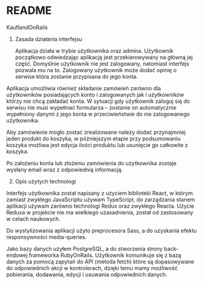 # README
KauflandOnRails

1) Zasada działania interfejsu

	Aplikacja działa w trybie użytkownika oraz admina.
Użytkownik początkowo odwiedzając aplikację jest przekierowywany na główną jej część.
Domyślnie użytkownik nie jest zalogowany, natomiast interfejs pozwala mu na to.
Zalogowany użytkownik może dodać opinię o serwise która zostanie przypisana do jego konta.

Aplikacja umożliwia również składanie zamówień zarówno dla użytkowników posiadających konto i zalogowanych jak i użytkowników którzy nie chcą zakładać konta. W sytuacji gdy użytkownik zaloguj się do serwisu nie musi wypełniać formularza – zostanie on automatycznie wypełniony danymi z jego konta w przeciwieństwie do nie zalogowanego użytkownika. 

Aby zamówienie mogło zostać zrealizowane należy dodać przynajmniej jeden produkt do koszyka, w późniejszym etapie przy podsumowaniu koszyka możliwa jest edycja ilości produktu lub usunięcie go całkowite z koszyka.

Po założeniu konta lub złożeniu zamówienia do użytkownika zostaje wysłany email wraz z odpowiednią informacją.

2) Opis użytych technologi

Interfejs użytkownika został napisany z użyciem biblioteki React, w którym zamiast zwykłego JavaScriptu używam TypeScript, do zarządzania stanem aplikacji używam zarówno  technologi Redux oraz zwykłego Reacta. Użycie Reduxa w projekcie nie ma wielkiego uzasadnienia, został od zastosowany w celach naukowych. 

Do wystylizowania aplikacji użyto preprocesora Sass, a do uzyskania efektu responsywności media-queries.

Jako bazy danych użyłem PostgreSQL, a do stworzenia strony back-endowej frameworka RubyOnRails. Użytkownik komunikuje się z bazą danych za pomocą zapytań do  API (metoda fetch) które są dopasowywane do odpowiednich akcji w kontrolerach, dzięki temu mamy możliwość pobierania, dodawania, edycji i usuwania odpowiednich danych. 

